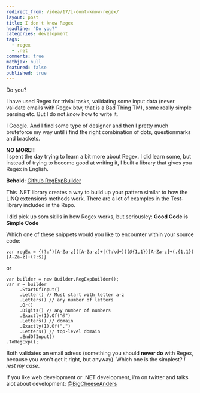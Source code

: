 ```yaml
---
redirect_from: /idea/17/i-dont-know-regex/
layout: post
title: I don't know Regex
headline: "Do you?"
categories: development
tags: 
  - regex
  - .net
comments: true
mathjax: null
featured: false
published: true
---
```

Do you?

I have used Regex for trivial tasks, validating some input data (never validate emails with Regex btw, that is a Bad Thing TM), some really simple parsing etc. But I do not *know* how to write it.

I Google. And I find some type of designer and then I pretty much bruteforce my way until i find the right combination of dots, questionmarks and brackets.

**NO MORE!!**  
I spent the day trying to learn a bit more about Regex. I did learn some, but instead of trying to become good at writing it, I built a library that gives you Regex in English.

**Behold:** [Github RegExpBuilder](https://github.com/abergs/RegExpBuilder)

This .NET library creates a way to build up your pattern similar to how the LINQ extensions methods work. There are a lot of examples in the Test-library included in the Repo.

I did pick up som skills in how Regex works, but seriousley: **Good Code is Simple Code**

Which one of these snippets would you like to encounter within your source code: 

`var regEx = {(?:^)[A-Za-z]([A-Za-z]+|(?:\d+))(@{1,1})[A-Za-z]+(.{1,1})[A-Za-z]+(?:$)}`

or

    var builder = new Builder.RegExpBuilder();
    var r = builder
         .StartOfInput()
         .Letter() // Must start with letter a-z
         .Letters() // any number of letters
         .Or() 
         .Digits() // any number of numbers
         .Exactly(1).Of("@")
         .Letters() // domain
         .Exactly(1).Of(".")
         .Letters() // top-level domain
         .EndOfInput()
    .ToRegExp();

Both validates an email adress (something you should **never do** with Regex, because you won't get it right, but anyway). Which one is the simplest? *I rest my case*.

If you like web development or .NET development, i'm on twitter and talks alot about development: [@BigCheeseAnders](https://twitter.com/BigCheeseAnders)
